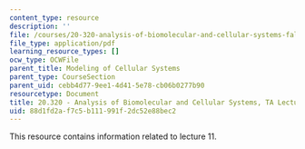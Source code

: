 ```yaml
---
content_type: resource
description: ''
file: /courses/20-320-analysis-of-biomolecular-and-cellular-systems-fall-2012/88d1fd2af7c5b111991f2dc52e88bec2_MIT20_320F12_Lecture11.pdf
file_type: application/pdf
learning_resource_types: []
ocw_type: OCWFile
parent_title: Modeling of Cellular Systems
parent_type: CourseSection
parent_uid: cebb4d77-9ee1-4d41-5e78-cb06b0277b90
resourcetype: Document
title: 20.320 - Analysis of Biomolecular and Cellular Systems, TA Lecture Note 11
uid: 88d1fd2a-f7c5-b111-991f-2dc52e88bec2
---
```

This resource contains information related to lecture 11.
